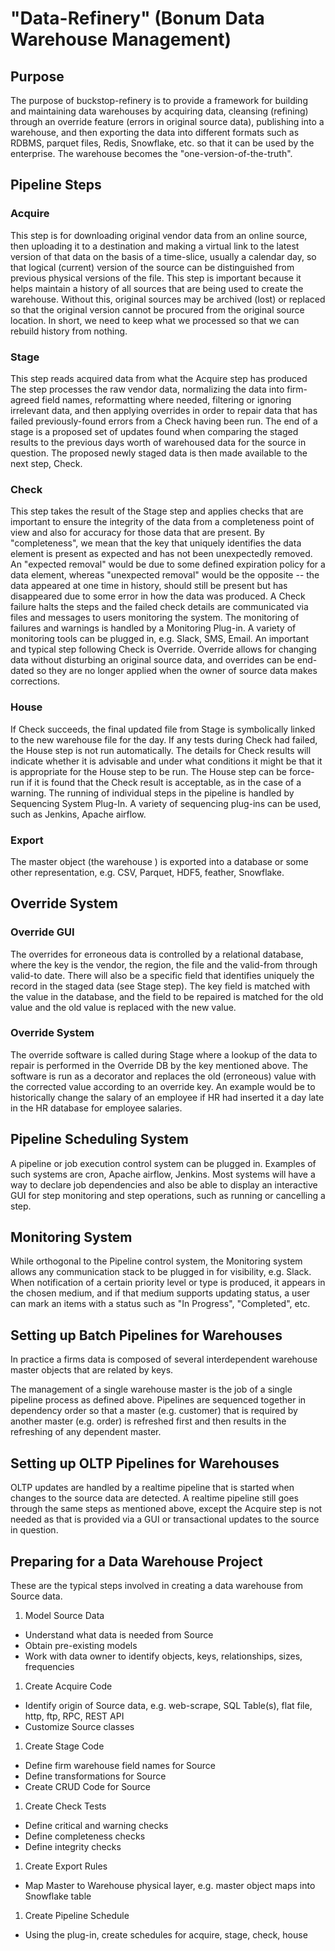 # "Data-Refinery" (Bonum Data Warehouse Management)
## Purpose
The purpose of buckstop-refinery is to provide a framework for building and
maintaining data warehouses by acquiring data, cleansing (refining) through an override
feature (errors in original source data), publishing into a warehouse, and then exporting
the data into different formats such as RDBMS, parquet files, Redis, Snowflake, etc.
so that it can be used by the enterprise.  The warehouse becomes the "one-version-of-the-truth".

## Pipeline Steps
### Acquire
This step is for downloading original vendor data from an online source,
then uploading it to a destination and making a virtual link to the
latest version of that data on the basis of a time-slice, usually a calendar
day, so that logical (current) version of the source can be distinguished
from previous physical versions of the file.  This step is important because it 
helps maintain a history of all sources that are being used to create the warehouse.
Without this, original sources may be archived (lost) or replaced so that the original
version cannot be procured from the original source location. In short, we need to
keep what we processed so that we can rebuild history from nothing.

### Stage
This step reads acquired data from what the Acquire step has produced
The step processes the raw vendor data, normalizing the
data into firm-agreed field names, reformatting where needed, filtering or 
ignoring irrelevant data, and then applying overrides in order to repair
data that has failed previously-found errors from a Check having been run.
The end of a stage is a proposed set of updates found when comparing the
staged results to the previous days worth of warehoused data for the source
in question.  The proposed newly staged data is then made available to the
next step, Check.

### Check
This step takes the result of the Stage step and applies checks that are
important to ensure the integrity of the data from a completeness point of
view and also for accuracy for those data that are present.  By
"completeness", we mean that the key that uniquely identifies the data
element is present as expected and has not been unexpectedly removed.
An "expected removal" would be due to some defined expiration policy for
a data element, whereas "unexpected removal" would be the opposite -- the
data appeared at one time in history, should still be present but has
disappeared due to some error in how the data was produced.  A Check failure
halts the steps and the failed check details are communicated via files
and messages to users monitoring the system.  The monitoring of failures
and warnings is handled by a Monitoring Plug-in.  A variety of monitoring
tools can be plugged in, e.g. Slack, SMS, Email.  An important and typical
step following Check is Override.  Override allows for changing data without
disturbing an original source data, and overrides can be end-dated so they
are no longer applied when the owner of source data makes corrections.

### House
If Check succeeds, the final updated file from Stage is symbolically 
linked to the new warehouse file for the day.  If any tests during Check had failed,
the House step is not run automatically.  The details for Check results will indicate 
whether it is advisable and under what conditions it might be that it is appropriate
for the House step to be run.  The House step can be force-run if it is found that the 
Check result is acceptable, as in the case of a warning.  The running of individual steps
in the pipeline is handled by Sequencing System Plug-In.  A variety of sequencing
plug-ins can be used, such as Jenkins, Apache airflow.

### Export
The master object (the warehouse ) is exported into a database or some other representation, e.g.
CSV, Parquet, HDF5, feather, Snowflake.

## Override System
### Override GUI
The overrides for erroneous data is controlled by a relational database, where
the key is the vendor, the region, the file and the valid-from through valid-to
date.  There will also be a specific field that identifies uniquely the record
in the staged data (see Stage step).  The key field is matched with the value
in the database, and the field to be repaired is matched for the old value
and the old value is replaced with the new value.

### Override System
The override software is called during Stage where a lookup of the data to
repair is performed in the Override DB by the key mentioned above.  The
software is run as a decorator and replaces the old (erroneous) value with the 
corrected value according to an override key.  An example would be to historically
change the salary of an employee if HR had inserted it a day late in the HR
database for employee salaries.

## Pipeline Scheduling System
A pipeline or job execution control system can be plugged in. Examples of
such systems are cron, Apache airflow, Jenkins.  Most systems will
have a way to declare job dependencies and also be able to display
an interactive GUI for step monitoring and step operations, such as running
or cancelling a step.

## Monitoring System
While orthogonal to the Pipeline control system, the Monitoring system allows
any communication stack to be plugged in for visibility, e.g. Slack.
When notification of a certain priority level or type
is produced, it appears in the chosen medium, and if that medium supports
updating status, a user can mark an items with a status such as "In Progress",
"Completed", etc.

<!--
Firms sometimes have configuration for defining pipeline.
Otherwise use off the shelf products, Jenkins is easy setup and GUI.

### Pipeline Dependency Definition
Configuration files are supplied to define the steps and arguments to run
for the steps.  The arguments to the pipeline commands, implememented as
a Linux CLI, differ for each pipeline.  One step indicates the next step
to be executed after successful completion.  

### Pipeline GUI
The pipeline status should be visible in a GUI so that operators can notice
when something is failed and needs investigation.  If a Check step failure
is deemed to be acceptable, then the House step can be run by clicking on
the pipeline step in the GUI and instructing the GUI to Run the step.
-->

## Setting up Batch Pipelines for Warehouses
In practice a firms data is composed of several interdependent warehouse master
objects that are related by keys.

The management of a single warehouse master is the job of a single pipeline process
as defined above.  Pipelines are sequenced together in dependency order so that
a master (e.g. customer) that is required by another master (e.g. order) is refreshed
first and then results in the refreshing of any dependent master.

## Setting up OLTP Pipelines for Warehouses
OLTP updates are handled by a realtime pipeline that is started when
changes to the source data are detected.  A realtime pipeline still goes through
the same steps as mentioned above, except the Acquire step is not needed as that
is provided via a GUI or transactional updates to the source in question.

## Preparing for a Data Warehouse Project
These are the typical steps involved in creating a data warehouse from Source data.

1. Model Source Data
* Understand what data is needed from Source
* Obtain pre-existing models
* Work with data owner to identify objects, keys, relationships, sizes, frequencies
1. Create Acquire Code
* Identify origin of Source data, e.g. web-scrape, SQL Table(s), flat file, http, ftp, RPC, REST API
* Customize Source classes
1. Create Stage Code
* Define firm warehouse field names for Source
* Define transformations for Source
* Create CRUD Code for Source
1. Create Check Tests
* Define critical and warning checks
* Define completeness checks
* Define integrity checks
1. Create Export Rules
* Map Master to Warehouse physical layer, e.g. master object maps into Snowflake table
1. Create Pipeline Schedule
* Using the plug-in, create schedules for acquire, stage, check, house